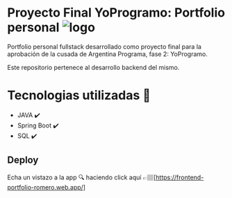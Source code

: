 # Proyecto Final YoProgramo: Portfolio personal ![logo](https://i.postimg.cc/ydmMR6wT/Dise-o-sin-t-tulo-17.png)

Portfolio personal fullstack desarrollado como proyecto final para la aprobación de la cusada de Argentina Programa, fase 2: YoProgramo.

Este repositorio pertenece al desarrollo backend del mismo.

# Tecnologias utilizadas 🔧

- JAVA ✔️
- Spring Boot ✔️
- SQL ✔️

## Deploy

Echa un vistazo a la app 🔍 haciendo click aquí 👉🏽[https://frontend-portfolio-romero.web.app/]
